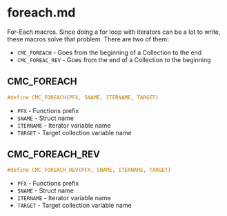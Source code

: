 # foreach.md

For-Each macros. Since doing a for loop with iterators can be a lot to write, these macros solve that problem. There are two of them:

* `CMC_FOREACH` - Goes from the beginning of a Collection to the end
* `CMC_FOREAC_REV` - Goes from the end of a Collection to the beginning

## CMC_FOREACH

```c
#define CMC_FOREACH(PFX, SNAME, ITERNAME, TARGET)
```

* `PFX` - Functions prefix
* `SNAME` - Struct name
* `ITERNAME` - Iterator variable name
* `TARGET` - Target collection variable name

## CMC_FOREACH_REV

```c
#define CMC_FOREACH_REV(PFX, SNAME, ITERNAME, TARGET)
```

* `PFX` - Functions prefix
* `SNAME` - Struct name
* `ITERNAME` - Iterator variable name
* `TARGET` - Target collection variable name
